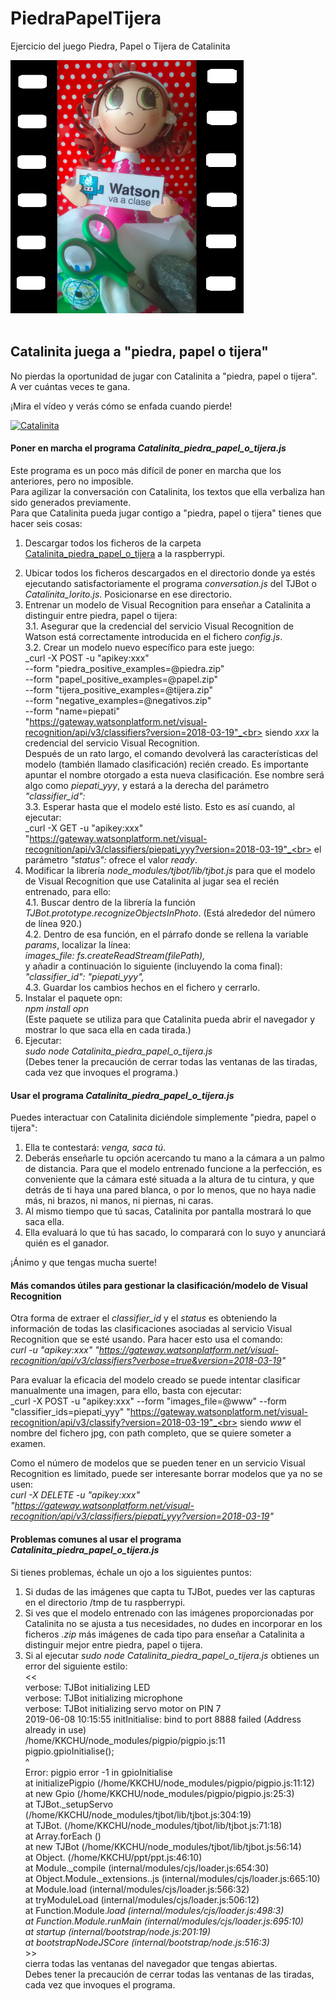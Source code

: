 # PiedraPapelTijera
Ejercicio del juego Piedra, Papel o Tijera de Catalinita

<img id="img1" src="files/img/Catalinita_piedra_papel_o_tijera_pelicula.png"> <br> <br>

## Catalinita juega a "piedra, papel o tijera"
No pierdas la oportunidad de jugar con Catalinita a "piedra, papel o tijera". A ver cuántas veces te gana.

¡Mira el vídeo y verás cómo se enfada cuando pierde!

[![Catalinita](./Catalinita_pptijera.png)](https://youtu.be/ntjYxE4nAJ0)

#### Poner en marcha el programa _Catalinita\_piedra\_papel\_o\_tijera.js_
Este programa es un poco más difícil de poner en marcha que los anteriores, pero no imposible.<br>
Para agilizar la conversación con Catalinita, los textos que ella verbaliza han sido generados previamente.<br>
Para que Catalinita pueda jugar contigo a "piedra, papel o tijera" tienes que hacer seis cosas:
1) Descargar todos los ficheros de la carpeta [Catalinita_piedra_papel_o_tijera](https://ibm.box.com/s/typqgykshoabfrb7np7z7x95z1kde8xd) a la raspberrypi.
2. Ubicar todos los ficheros descargados en el directorio donde ya estés ejecutando satisfactoriamente el programa _conversation.js_ del TJBot o _Catalinita\_lorito.js_. Posicionarse en ese directorio.
3. Entrenar un modelo de Visual Recognition para enseñar a Catalinita a distinguir entre piedra, papel o tijera:<br>
3.1. Asegurar que la credencial del servicio Visual Recognition de Watson está correctamente introducida en el fichero _config.js_.<br>
3.2. Crear un modelo nuevo específico para este juego:<br>
_curl -X POST -u "apikey:xxx" \
--form "piedra_positive_examples=@piedra.zip" \
--form "papel_positive_examples=@papel.zip" \
--form "tijera_positive_examples=@tijera.zip" \
--form "negative_examples=@negativos.zip" \
--form "name=piepati" \
"https://gateway.watsonplatform.net/visual-recognition/api/v3/classifiers?version=2018-03-19"_<br>
siendo _xxx_ la credencial del servicio Visual Recognition.<br>
Después de un rato largo, el comando devolverá las características del modelo (también llamado clasificación) recién creado. Es importante apuntar el nombre otorgado a esta nueva clasificación. Ese nombre será algo como _piepati\_yyy_, y estará a la derecha del parámetro _"classifier_id":_<br>
3.3. Esperar hasta que el modelo esté listo. Esto es así cuando, al ejecutar:<br>
_curl -X GET -u "apikey:xxx" "https://gateway.watsonplatform.net/visual-recognition/api/v3/classifiers/piepati_yyy?version=2018-03-19"_<br>
el parámetro _"status":_ ofrece el valor _ready_.
4. Modificar la librería _node\_modules/tjbot/lib/tjbot.js_ para que el modelo de Visual Recognition que use Catalinita al jugar sea el recién entrenado, para ello:<br>
4.1. Buscar dentro de la librería la función _TJBot.prototype.recognizeObjectsInPhoto_. (Está alrededor del número de línea 920.)<br>
4.2. Dentro de esa función, en el párrafo donde se rellena la variable _params_, localizar la línea:<br>
_images_file: fs.createReadStream(filePath),_<br>
y añadir a continuación lo siguiente (incluyendo la coma final): <br>
_"classifier_id": "piepati_yyy",_<br>
4.3. Guardar los cambios hechos en el fichero y cerrarlo.
5. Instalar el paquete opn:<br>
_npm install opn_<br>
(Este paquete se utiliza para que Catalinita pueda abrir el navegador y mostrar lo que saca ella en cada tirada.)
6. Ejecutar: <br>
_sudo node Catalinita\_piedra\_papel\_o\_tijera.js_<br>
(Debes tener la precaución de cerrar todas las ventanas de las tiradas, cada vez que invoques el programa.)

#### Usar el programa _Catalinita\_piedra\_papel\_o\_tijera.js_
Puedes interactuar con Catalinita diciéndole simplemente "piedra, papel o tijera":
1. Ella te contestará: _venga, saca tú_.
2. Deberás enseñarle tu opción acercando tu mano a la cámara a un palmo de distancia. Para que el modelo entrenado funcione a la perfección, es conveniente que la cámara esté situada a la altura de tu cintura, y que detrás de ti haya una pared blanca, o por lo menos, que no haya nadie más, ni brazos, ni manos, ni piernas, ni caras.
3. Al mismo tiempo que tú sacas, Catalinita por pantalla mostrará lo que saca ella. 
4. Ella evaluará lo que tú has sacado, lo comparará con lo suyo y anunciará quién es el ganador. 

¡Ánimo y que tengas mucha suerte!

#### Más comandos útiles para gestionar la clasificación/modelo de Visual Recognition
Otra forma de extraer el _classifier\_id_ y el _status_ es obteniendo la información de todas las clasificaciones asociadas al servicio Visual Recognition que se esté usando. Para hacer esto usa el comando:<br>
_curl -u "apikey:xxx" "https://gateway.watsonplatform.net/visual-recognition/api/v3/classifiers?verbose=true&version=2018-03-19"_

Para evaluar la eficacia del modelo creado se puede intentar clasificar manualmente una imagen, para ello, basta con ejecutar:<br>
_curl -X POST -u "apikey:xxx" --form "images_file=@www"  --form "classifier_ids=piepati_yyy" "https://gateway.watsonplatform.net/visual-recognition/api/v3/classify?version=2018-03-19"_<br>
siendo _www_ el nombre del fichero jpg, con path completo, que se quiere someter a examen.

Como el número de modelos que se pueden tener en un servicio Visual Recognition es limitado, puede ser interesante borrar modelos que ya no se usen:<br>
_curl -X DELETE -u "apikey:xxx" "https://gateway.watsonplatform.net/visual-recognition/api/v3/classifiers/piepati_yyy?version=2018-03-19"_

#### Problemas comunes al usar el programa _Catalinita\_piedra\_papel\_o\_tijera.js_
Si tienes problemas, échale un ojo a los siguientes puntos:
1. Si dudas de las imágenes que capta tu TJBot, puedes ver las capturas en el directorio /tmp de tu raspberrypi.
2. Si ves que el modelo entrenado con las imágenes proporcionadas por Catalinita no se ajusta a tus necesidades, no dudes en incorporar en los ficheros _.zip_ más imágenes de cada tipo para enseñar a Catalinita a distinguir mejor entre piedra, papel o tijera.
3. Si al ejecutar _sudo node Catalinita\_piedra\_papel\_o\_tijera.js_ obtienes un error del siguiente estilo:<br>
<<<br>
verbose: TJBot initializing LED<br>
verbose: TJBot initializing microphone<br>
verbose: TJBot initializing servo motor on PIN 7<br>
2019-06-08 10:15:55 initInitialise: bind to port 8888 failed (Address already in use)<br>
/home/KKCHU/node_modules/pigpio/pigpio.js:11<br>
    pigpio.gpioInitialise();<br>
           ^<br>
Error: pigpio error -1 in gpioInitialise<br>
    at initializePigpio (/home/KKCHU/node_modules/pigpio/pigpio.js:11:12)<br>
    at new Gpio (/home/KKCHU/node_modules/pigpio/pigpio.js:25:3)<br>
    at TJBot._setupServo (/home/KKCHU/node_modules/tjbot/lib/tjbot.js:304:19)<br>
    at TJBot.<anonymous> (/home/KKCHU/node_modules/tjbot/lib/tjbot.js:71:18)<br>
    at Array.forEach (<anonymous>)<br>
    at new TJBot (/home/KKCHU/node_modules/tjbot/lib/tjbot.js:56:14)<br>
    at Object.<anonymous> (/home/KKCHU/ppt/ppt.js:46:10)<br>
    at Module._compile (internal/modules/cjs/loader.js:654:30)<br>
    at Object.Module._extensions..js (internal/modules/cjs/loader.js:665:10)<br>
    at Module.load (internal/modules/cjs/loader.js:566:32)<br>
    at tryModuleLoad (internal/modules/cjs/loader.js:506:12)<br>
    at Function.Module._load (internal/modules/cjs/loader.js:498:3)<br>
    at Function.Module.runMain (internal/modules/cjs/loader.js:695:10)<br>
    at startup (internal/bootstrap/node.js:201:19)<br>
    at bootstrapNodeJSCore (internal/bootstrap/node.js:516:3)_<br>
\>><br>
cierra todas las ventanas del navegador que tengas abiertas.<br>
Debes tener la precaución de cerrar todas las ventanas de las tiradas, cada vez que invoques el programa.
